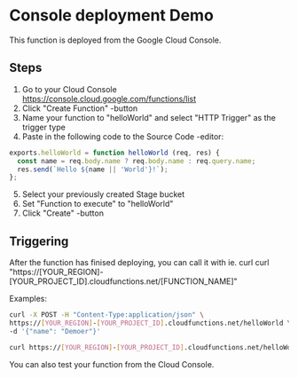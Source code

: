 # Console deployment Demo

This function is deployed from the Google Cloud Console.

## Steps

1. Go to your Cloud Console https://console.cloud.google.com/functions/list
2. Click "Create Function" -button
3. Name your function to "helloWorld" and select "HTTP Trigger" as the trigger type
4. Paste in the following code to the Source Code -editor:

```js
exports.helloWorld = function helloWorld (req, res) {
  const name = req.body.name ? req.body.name : req.query.name;
  res.send(`Hello ${name || 'World'}!`);
};
```
5. Select your previously created Stage bucket
6. Set "Function to execute" to "helloWorld"
7. Click "Create" -button

## Triggering

After the function has finised deploying, you can call it with ie. curl
curl "https://[YOUR_REGION]-[YOUR_PROJECT_ID].cloudfunctions.net/[FUNCTION_NAME]"

Examples:

```sh
curl -X POST -H "Content-Type:application/json" \
https://[YOUR_REGION]-[YOUR_PROJECT_ID].cloudfunctions.net/helloWorld \
-d '{"name": "Demoer"}'
```

```sh
curl https://[YOUR_REGION]-[YOUR_PROJECT_ID].cloudfunctions.net/helloWorld?name=Demoer
```

You can also test your function from the Cloud Console.
